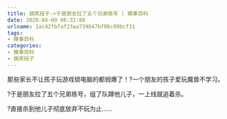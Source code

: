 ```yaml
---
title: 搞笑段子->于是朋友拉了五个兄弟练号 | 糗事百科
date: 2020-04-09 06:32:09
urlname: 1ac42fbfaf23aa739b47bf06c89bcf31
tags: 
- 糗事百科
categories:
- 糗事百科
- 搞笑段子
---
```

那些家长不让孩子玩游戏锁电脑的都弱爆了！?一个朋友的孩子爱玩魔兽不学习。

?于是朋友拉了五个兄弟练号，组了队蹲他儿子，一上线就追着杀。

?直接杀到他儿子彻底放弃不玩为止……


